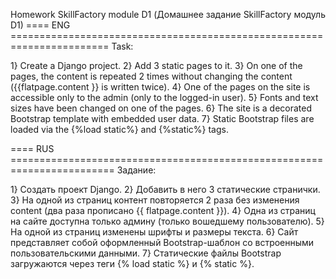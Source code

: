Homework SkillFactory module D1 (Домашнее задание SkillFactory модуль D1)
==== ENG =======================================================================
Task:

1} Create a Django project.
2} Add 3 static pages to it.
3} On one of the pages, the content is repeated 2 times without changing the 
content ({{flatpage.content }} is written twice).
4} One of the pages on the site is accessible only to the admin (only to the 
logged-in user).
5} Fonts and text sizes have been changed on one of the pages.
6} The site is a decorated Bootstrap template with embedded user data.
7} Static Bootstrap files are loaded via the {%load static%} and {%static%} tags.

==== RUS ========================================================================
Задание:

1} Создать проект Django.
2} Добавить в него 3 статические странички.
3} На одной из страниц контент повторяется 2 раза без изменения content (два раза 
прописано {{ flatpage.content }}).
4} Одна из страниц на сайте доступна только админу (только вошедшему пользователю).
5} На одной из страниц изменены шрифты и размеры текста.
6} Сайт представляет собой оформленный Bootstrap-шаблон со встроенными 
пользовательскими данными.
7} Статические файлы Bootstrap загружаются через теги {% load static %} и {% static %}.

